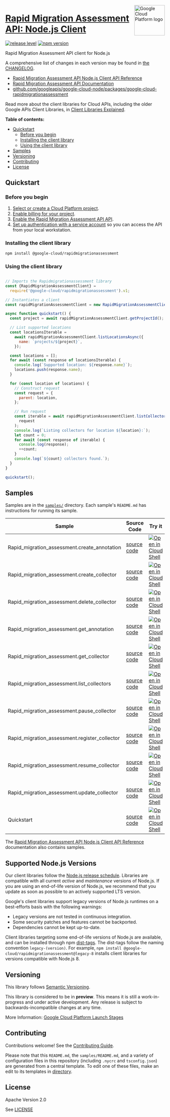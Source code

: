 [//]: # "This README.md file is auto-generated, all changes to this file will be lost."
[//]: # "To regenerate it, use `python -m synthtool`."
<img src="https://avatars2.githubusercontent.com/u/2810941?v=3&s=96" alt="Google Cloud Platform logo" title="Google Cloud Platform" align="right" height="96" width="96"/>

# [Rapid Migration Assessment API: Node.js Client](https://github.com/googleapis/google-cloud-node/tree/main/packages/google-cloud-rapidmigrationassessment)

[![release level](https://img.shields.io/badge/release%20level-preview-yellow.svg?style=flat)](https://cloud.google.com/terms/launch-stages)
[![npm version](https://img.shields.io/npm/v/@google-cloud/rapidmigrationassessment.svg)](https://www.npmjs.org/package/@google-cloud/rapidmigrationassessment)




Rapid Migration Assessment API client for Node.js


A comprehensive list of changes in each version may be found in
[the CHANGELOG](https://github.com/googleapis/google-cloud-node/tree/main/packages/google-cloud-rapidmigrationassessment/CHANGELOG.md).

* [Rapid Migration Assessment API Node.js Client API Reference][client-docs]
* [Rapid Migration Assessment API Documentation][product-docs]
* [github.com/googleapis/google-cloud-node/packages/google-cloud-rapidmigrationassessment](https://github.com/googleapis/google-cloud-node/tree/main/packages/google-cloud-rapidmigrationassessment)

Read more about the client libraries for Cloud APIs, including the older
Google APIs Client Libraries, in [Client Libraries Explained][explained].

[explained]: https://cloud.google.com/apis/docs/client-libraries-explained

**Table of contents:**


* [Quickstart](#quickstart)
  * [Before you begin](#before-you-begin)
  * [Installing the client library](#installing-the-client-library)
  * [Using the client library](#using-the-client-library)
* [Samples](#samples)
* [Versioning](#versioning)
* [Contributing](#contributing)
* [License](#license)

## Quickstart

### Before you begin

1.  [Select or create a Cloud Platform project][projects].
1.  [Enable billing for your project][billing].
1.  [Enable the Rapid Migration Assessment API API][enable_api].
1.  [Set up authentication with a service account][auth] so you can access the
    API from your local workstation.

### Installing the client library

```bash
npm install @google-cloud/rapidmigrationassessment
```


### Using the client library

```javascript

// Imports the Rapidmigrationassessment library
const {RapidMigrationAssessmentClient} =
  require('@google-cloud/rapidmigrationassessment').v1;

// Instantiates a client
const rapidMigrationAssessmentClient = new RapidMigrationAssessmentClient();

async function quickstart() {
  const project = await rapidMigrationAssessmentClient.getProjectId();

  // List supported locations
  const locationsIterable =
    await rapidMigrationAssessmentClient.listLocationsAsync({
      name: `projects/${project}`,
    });

  const locations = [];
  for await (const response of locationsIterable) {
    console.log(`Supported location: ${response.name}`);
    locations.push(response.name);
  }

  for (const location of locations) {
    // Construct request
    const request = {
      parent: location,
    };

    // Run request
    const iterable = await rapidMigrationAssessmentClient.listCollectorsAsync(
      request
    );
    console.log(`Listing collectors for location ${location}:`);
    let count = 0;
    for await (const response of iterable) {
      console.log(response);
      ++count;
    }
    console.log(`${count} collectors found.`);
  }
}

quickstart();

```



## Samples

Samples are in the [`samples/`](https://github.com/googleapis/google-cloud-node/tree/main/packages/google-cloud-rapidmigrationassessment/samples) directory. Each sample's `README.md` has instructions for running its sample.

| Sample                      | Source Code                       | Try it |
| --------------------------- | --------------------------------- | ------ |
| Rapid_migration_assessment.create_annotation | [source code](https://github.com/googleapis/google-cloud-node/blob/main/packages/google-cloud-rapidmigrationassessment/samples/generated/v1/rapid_migration_assessment.create_annotation.js) | [![Open in Cloud Shell][shell_img]](https://console.cloud.google.com/cloudshell/open?git_repo=https://github.com/googleapis/google-cloud-node&page=editor&open_in_editor=packages/google-cloud-rapidmigrationassessment/samples/generated/v1/rapid_migration_assessment.create_annotation.js,packages/google-cloud-rapidmigrationassessment/samples/README.md) |
| Rapid_migration_assessment.create_collector | [source code](https://github.com/googleapis/google-cloud-node/blob/main/packages/google-cloud-rapidmigrationassessment/samples/generated/v1/rapid_migration_assessment.create_collector.js) | [![Open in Cloud Shell][shell_img]](https://console.cloud.google.com/cloudshell/open?git_repo=https://github.com/googleapis/google-cloud-node&page=editor&open_in_editor=packages/google-cloud-rapidmigrationassessment/samples/generated/v1/rapid_migration_assessment.create_collector.js,packages/google-cloud-rapidmigrationassessment/samples/README.md) |
| Rapid_migration_assessment.delete_collector | [source code](https://github.com/googleapis/google-cloud-node/blob/main/packages/google-cloud-rapidmigrationassessment/samples/generated/v1/rapid_migration_assessment.delete_collector.js) | [![Open in Cloud Shell][shell_img]](https://console.cloud.google.com/cloudshell/open?git_repo=https://github.com/googleapis/google-cloud-node&page=editor&open_in_editor=packages/google-cloud-rapidmigrationassessment/samples/generated/v1/rapid_migration_assessment.delete_collector.js,packages/google-cloud-rapidmigrationassessment/samples/README.md) |
| Rapid_migration_assessment.get_annotation | [source code](https://github.com/googleapis/google-cloud-node/blob/main/packages/google-cloud-rapidmigrationassessment/samples/generated/v1/rapid_migration_assessment.get_annotation.js) | [![Open in Cloud Shell][shell_img]](https://console.cloud.google.com/cloudshell/open?git_repo=https://github.com/googleapis/google-cloud-node&page=editor&open_in_editor=packages/google-cloud-rapidmigrationassessment/samples/generated/v1/rapid_migration_assessment.get_annotation.js,packages/google-cloud-rapidmigrationassessment/samples/README.md) |
| Rapid_migration_assessment.get_collector | [source code](https://github.com/googleapis/google-cloud-node/blob/main/packages/google-cloud-rapidmigrationassessment/samples/generated/v1/rapid_migration_assessment.get_collector.js) | [![Open in Cloud Shell][shell_img]](https://console.cloud.google.com/cloudshell/open?git_repo=https://github.com/googleapis/google-cloud-node&page=editor&open_in_editor=packages/google-cloud-rapidmigrationassessment/samples/generated/v1/rapid_migration_assessment.get_collector.js,packages/google-cloud-rapidmigrationassessment/samples/README.md) |
| Rapid_migration_assessment.list_collectors | [source code](https://github.com/googleapis/google-cloud-node/blob/main/packages/google-cloud-rapidmigrationassessment/samples/generated/v1/rapid_migration_assessment.list_collectors.js) | [![Open in Cloud Shell][shell_img]](https://console.cloud.google.com/cloudshell/open?git_repo=https://github.com/googleapis/google-cloud-node&page=editor&open_in_editor=packages/google-cloud-rapidmigrationassessment/samples/generated/v1/rapid_migration_assessment.list_collectors.js,packages/google-cloud-rapidmigrationassessment/samples/README.md) |
| Rapid_migration_assessment.pause_collector | [source code](https://github.com/googleapis/google-cloud-node/blob/main/packages/google-cloud-rapidmigrationassessment/samples/generated/v1/rapid_migration_assessment.pause_collector.js) | [![Open in Cloud Shell][shell_img]](https://console.cloud.google.com/cloudshell/open?git_repo=https://github.com/googleapis/google-cloud-node&page=editor&open_in_editor=packages/google-cloud-rapidmigrationassessment/samples/generated/v1/rapid_migration_assessment.pause_collector.js,packages/google-cloud-rapidmigrationassessment/samples/README.md) |
| Rapid_migration_assessment.register_collector | [source code](https://github.com/googleapis/google-cloud-node/blob/main/packages/google-cloud-rapidmigrationassessment/samples/generated/v1/rapid_migration_assessment.register_collector.js) | [![Open in Cloud Shell][shell_img]](https://console.cloud.google.com/cloudshell/open?git_repo=https://github.com/googleapis/google-cloud-node&page=editor&open_in_editor=packages/google-cloud-rapidmigrationassessment/samples/generated/v1/rapid_migration_assessment.register_collector.js,packages/google-cloud-rapidmigrationassessment/samples/README.md) |
| Rapid_migration_assessment.resume_collector | [source code](https://github.com/googleapis/google-cloud-node/blob/main/packages/google-cloud-rapidmigrationassessment/samples/generated/v1/rapid_migration_assessment.resume_collector.js) | [![Open in Cloud Shell][shell_img]](https://console.cloud.google.com/cloudshell/open?git_repo=https://github.com/googleapis/google-cloud-node&page=editor&open_in_editor=packages/google-cloud-rapidmigrationassessment/samples/generated/v1/rapid_migration_assessment.resume_collector.js,packages/google-cloud-rapidmigrationassessment/samples/README.md) |
| Rapid_migration_assessment.update_collector | [source code](https://github.com/googleapis/google-cloud-node/blob/main/packages/google-cloud-rapidmigrationassessment/samples/generated/v1/rapid_migration_assessment.update_collector.js) | [![Open in Cloud Shell][shell_img]](https://console.cloud.google.com/cloudshell/open?git_repo=https://github.com/googleapis/google-cloud-node&page=editor&open_in_editor=packages/google-cloud-rapidmigrationassessment/samples/generated/v1/rapid_migration_assessment.update_collector.js,packages/google-cloud-rapidmigrationassessment/samples/README.md) |
| Quickstart | [source code](https://github.com/googleapis/google-cloud-node/blob/main/packages/google-cloud-rapidmigrationassessment/samples/quickstart.js) | [![Open in Cloud Shell][shell_img]](https://console.cloud.google.com/cloudshell/open?git_repo=https://github.com/googleapis/google-cloud-node&page=editor&open_in_editor=packages/google-cloud-rapidmigrationassessment/samples/quickstart.js,packages/google-cloud-rapidmigrationassessment/samples/README.md) |



The [Rapid Migration Assessment API Node.js Client API Reference][client-docs] documentation
also contains samples.

## Supported Node.js Versions

Our client libraries follow the [Node.js release schedule](https://github.com/nodejs/release#release-schedule).
Libraries are compatible with all current _active_ and _maintenance_ versions of
Node.js.
If you are using an end-of-life version of Node.js, we recommend that you update
as soon as possible to an actively supported LTS version.

Google's client libraries support legacy versions of Node.js runtimes on a
best-efforts basis with the following warnings:

* Legacy versions are not tested in continuous integration.
* Some security patches and features cannot be backported.
* Dependencies cannot be kept up-to-date.

Client libraries targeting some end-of-life versions of Node.js are available, and
can be installed through npm [dist-tags](https://docs.npmjs.com/cli/dist-tag).
The dist-tags follow the naming convention `legacy-(version)`.
For example, `npm install @google-cloud/rapidmigrationassessment@legacy-8` installs client libraries
for versions compatible with Node.js 8.

## Versioning

This library follows [Semantic Versioning](http://semver.org/).







This library is considered to be in **preview**. This means it is still a
work-in-progress and under active development. Any release is subject to
backwards-incompatible changes at any time.


More Information: [Google Cloud Platform Launch Stages][launch_stages]

[launch_stages]: https://cloud.google.com/terms/launch-stages

## Contributing

Contributions welcome! See the [Contributing Guide](https://github.com/googleapis/google-cloud-node/blob/main/CONTRIBUTING.md).

Please note that this `README.md`, the `samples/README.md`,
and a variety of configuration files in this repository (including `.nycrc` and `tsconfig.json`)
are generated from a central template. To edit one of these files, make an edit
to its templates in
[directory](https://github.com/googleapis/synthtool).

## License

Apache Version 2.0

See [LICENSE](https://github.com/googleapis/google-cloud-node/blob/main/LICENSE)

[client-docs]: https://cloud.google.com/nodejs/docs/reference/rapidmigrationassessment/latest
[product-docs]: https://cloud.google.com/migration-center/docs
[shell_img]: https://gstatic.com/cloudssh/images/open-btn.png
[projects]: https://console.cloud.google.com/project
[billing]: https://support.google.com/cloud/answer/6293499#enable-billing
[enable_api]: https://console.cloud.google.com/flows/enableapi?apiid=rapidmigrationassessment.googleapis.com
[auth]: https://cloud.google.com/docs/authentication/getting-started
